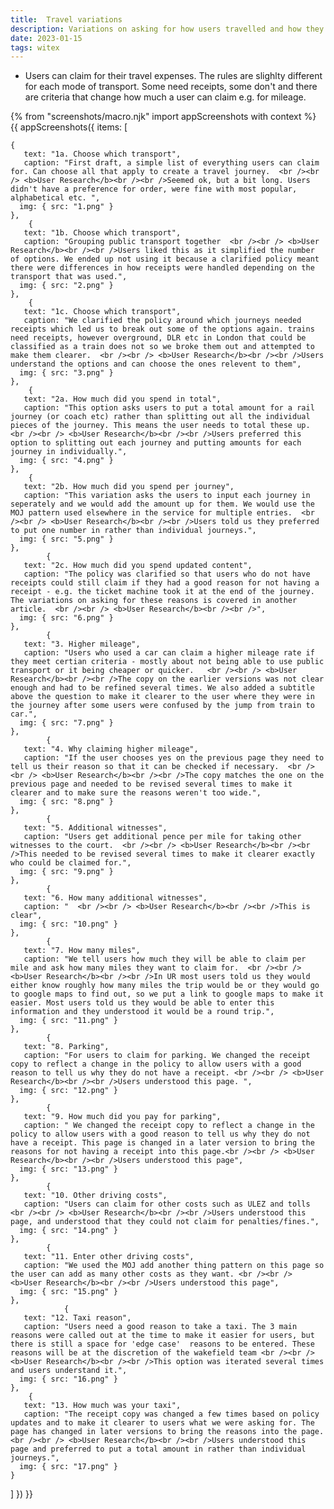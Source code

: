 ```yaml
---
title:  Travel variations
description: Variations on asking for how users travelled and how they can claim expenses for this
date: 2023-01-15
tags: witex
---
```


* Users can claim for their travel expenses. The rules are slighlty different for each mode of transport. Some need receipts, some don't and there are criteria that change how much a user can claim e.g. for mileage.


<!-- ## User needs

<b>As a prosecuter </b>
I need to find a case<br />

<b>As a prosecuter </b>
I need to do the thing<br /> -->



{% from "screenshots/macro.njk" import appScreenshots with context %}
{{ appScreenshots({
  items: [

    {
       text: "1a. Choose which transport",
       caption: "First draft, a simple list of everything users can claim for. Can choose all that apply to create a travel journey.  <br /><br /> <b>User Research</b><br /><br />Seemed ok, but a bit long. Users didn't have a preference for order, were fine with most popular, alphabetical etc. ",
      img: { src: "1.png" }
    },
        {
       text: "1b. Choose which transport",
       caption: "Grouping public transport together  <br /><br /> <b>User Research</b><br /><br />Users liked this as it simplified the number of options. We ended up not using it because a clarified policy meant there were differences in how receipts were handled depending on the transport that was used.",
      img: { src: "2.png" }
    },
        {
       text: "1c. Choose which transport",
       caption: "We clarified the policy around which journeys needed receipts which led us to break out some of the options again. trains need receipts, however overground, DLR etc in London that could be classified as a train does not so we broke them out and attempted to make them clearer.  <br /><br /> <b>User Research</b><br /><br />Users understand the options and can choose the ones relevent to them",
      img: { src: "3.png" }
    },
        {
       text: "2a. How much did you spend in total",
       caption: "This option asks users to put a total amount for a rail journey (or coach etc) rather than splitting out all the individual pieces of the journey. This means the user needs to total these up.  <br /><br /> <b>User Research</b><br /><br />Users preferred this option to splitting out each journey and putting amounts for each journey in individually.",
      img: { src: "4.png" }
    },
        {
       text: "2b. How much did you spend per journey",
       caption: "This variation asks the users to input each journey in seperately and we would add the amount up for them. We would use the MOJ pattern used elsewhere in the service for multiple entries.  <br /><br /> <b>User Research</b><br /><br />Users told us they preferred to put one number in rather than individual journeys.",
      img: { src: "5.png" }
    },
            {
       text: "2c. How much did you spend updated content",
       caption: "The policy was clarified so that users who do not have receipts could still claim if they had a good reason for not having a receipt - e.g. the ticket machine took it at the end of the journey. The variations on asking for these reasons is covered in another article.  <br /><br /> <b>User Research</b><br /><br />",
      img: { src: "6.png" }
    },
            {
       text: "3. Higher mileage",
       caption: "Users who used a car can claim a higher mileage rate if they meet certian criteria - mostly about not being able to use public transport or it being cheaper or quicker.   <br /><br /> <b>User Research</b><br /><br />The copy on the earlier versions was not clear enough and had to be refined several times. We also added a subtitle above the question to make it clearer to the user where they were in the journey after some users were confused by the jump from train to car.",
      img: { src: "7.png" }
    },
            {
       text: "4. Why claiming higher mileage",
       caption: "If the user chooses yes on the previous page they need to tell us their reason so that it can be checked if necessary.  <br /><br /> <b>User Research</b><br /><br />The copy matches the one on the previous page and needed to be revised several times to make it clearer and to make sure the reasons weren't too wide.",
      img: { src: "8.png" }
    },
            {
       text: "5. Additional witnesses",
       caption: "Users get additional pence per mile for taking other witnesses to the court.  <br /><br /> <b>User Research</b><br /><br />This needed to be revised several times to make it clearer exactly who could be claimed for.",
      img: { src: "9.png" }
    },
            {
       text: "6. How many additional witnesses",
       caption: "  <br /><br /> <b>User Research</b><br /><br />This is clear",
      img: { src: "10.png" }
    },
            {
       text: "7. How many miles",
       caption: "We tell users how much they will be able to claim per mile and ask how many miles they want to claim for.  <br /><br /> <b>User Research</b><br /><br />In UR most users told us they would either know roughly how many miles the trip would be or they would go to google maps to find out, so we put a link to google maps to make it easier. Most users told us they would be able to enter this information and they understood it would be a round trip.",
      img: { src: "11.png" }
    },
            {
       text: "8. Parking",
       caption: "For users to claim for parking. We changed the receipt copy to reflect a change in the policy to allow users with a good reason to tell us why they do not have a receipt. <br /><br /> <b>User Research</b><br /><br />Users understood this page. ",
      img: { src: "12.png" }
    },
            {
       text: "9. How much did you pay for parking",
       caption: " We changed the receipt copy to reflect a change in the policy to allow users with a good reason to tell us why they do not have a receipt. This page is changed in a later version to bring the reasons for not having a receipt into this page.<br /><br /> <b>User Research</b><br /><br />Users understood this page",
      img: { src: "13.png" }
    },
            {
       text: "10. Other driving costs",
       caption: "Users can claim for other costs such as ULEZ and tolls  <br /><br /> <b>User Research</b><br /><br />Users understood this page, and understood that they could not claim for penalties/fines.",
      img: { src: "14.png" }
    },
            {
       text: "11. Enter other driving costs",
       caption: "We used the MOJ add another thing pattern on this page so the user can add as many other costs as they want. <br /><br /> <b>User Research</b><br /><br />Users understood this page",
      img: { src: "15.png" }
    },
                {
       text: "12. Taxi reason",
       caption: "Users need a good reason to take a taxi. The 3 main reasons were called out at the time to make it easier for users, but there is still a space for 'edge case'  reasons to be entered. These reasons will be at the discretion of the wakefield team <br /><br /> <b>User Research</b><br /><br />This option was iterated several times and users understand it.",
      img: { src: "16.png" }
    },
        {
       text: "13. How much was your taxi",
       caption: "The receipt copy was changed a few times based on policy updates and to make it clearer to users what we were asking for. The page has changed in later versions to bring the reasons into the page.  <br /><br /> <b>User Research</b><br /><br />Users understood this page and preferred to put a total amount in rather than individual journeys.",
      img: { src: "17.png" }
    }
       
        
          
  ]
}) }}



<!-- ## User research -->